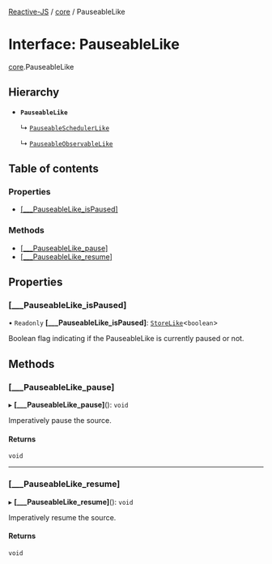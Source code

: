 [Reactive-JS](../README.md) / [core](../modules/core.md) / PauseableLike

# Interface: PauseableLike

[core](../modules/core.md).PauseableLike

## Hierarchy

- **`PauseableLike`**

  ↳ [`PauseableSchedulerLike`](core.PauseableSchedulerLike.md)

  ↳ [`PauseableObservableLike`](core.PauseableObservableLike.md)

## Table of contents

### Properties

- [[\_\_\_PauseableLike\_isPaused]](core.PauseableLike.md#[___pauseablelike_ispaused])

### Methods

- [[\_\_\_PauseableLike\_pause]](core.PauseableLike.md#[___pauseablelike_pause])
- [[\_\_\_PauseableLike\_resume]](core.PauseableLike.md#[___pauseablelike_resume])

## Properties

### [\_\_\_PauseableLike\_isPaused]

• `Readonly` **[\_\_\_PauseableLike\_isPaused]**: [`StoreLike`](core.StoreLike.md)<`boolean`\>

Boolean flag indicating if the PauseableLike is currently paused or not.

## Methods

### [\_\_\_PauseableLike\_pause]

▸ **[___PauseableLike_pause]**(): `void`

Imperatively pause the source.

#### Returns

`void`

___

### [\_\_\_PauseableLike\_resume]

▸ **[___PauseableLike_resume]**(): `void`

Imperatively resume the source.

#### Returns

`void`
